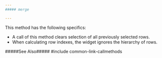 ```yaml
---
##### merge

---
```

This method has the following specifics:

- A call of this method clears selection of all previously selected rows.
- When calculating row indexes, the widget ignores the hierarchy of rows.

#####See Also#####
#include common-link-callmethods